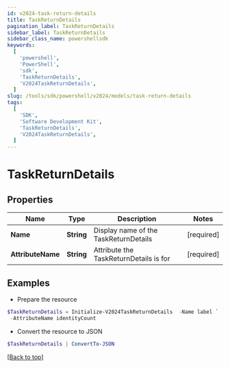 ```yaml
---
id: v2024-task-return-details
title: TaskReturnDetails
pagination_label: TaskReturnDetails
sidebar_label: TaskReturnDetails
sidebar_class_name: powershellsdk
keywords:
  [
    'powershell',
    'PowerShell',
    'sdk',
    'TaskReturnDetails',
    'V2024TaskReturnDetails',
  ]
slug: /tools/sdk/powershell/v2024/models/task-return-details
tags:
  [
    'SDK',
    'Software Development Kit',
    'TaskReturnDetails',
    'V2024TaskReturnDetails',
  ]
---
```


# TaskReturnDetails

## Properties

| Name | Type | Description | Notes |
| --- | --- | --- | --- |
| **Name** | **String** | Display name of the TaskReturnDetails | [required] |
| **AttributeName** | **String** | Attribute the TaskReturnDetails is for | [required] |

## Examples

- Prepare the resource

```powershell
$TaskReturnDetails = Initialize-V2024TaskReturnDetails  -Name label `
 -AttributeName identityCount
```

- Convert the resource to JSON

```powershell
$TaskReturnDetails | ConvertTo-JSON
```

[[Back to top]](#)
